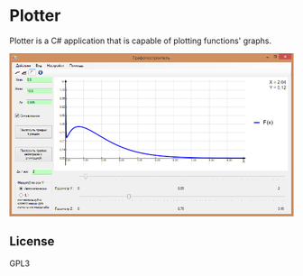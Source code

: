 ﻿# Plotter
Plotter is a C# application that is capable of plotting functions' graphs.

<img src="Docs/screenshot1.png" width="800">

License
----

GPL3
